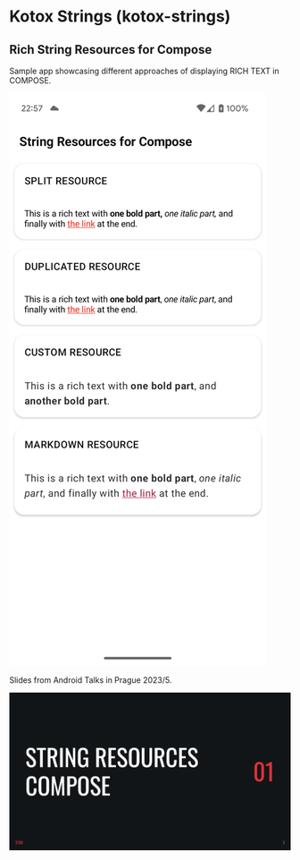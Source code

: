 # Kotox Strings (kotox-strings)

## Rich String Resources for Compose

Sample app showcasing different approaches of displaying RICH TEXT in COMPOSE.

![STRINGS](extras/doc/strings_main_screen.png)

Slides from Android Talks in Prague 2023/5.  

[![Android Talks 2023/5 slides](../../extras/documents/strings/scr_rich_string_resources.png)](../../extras/documents/strings/StringResrouces-slides.pdf)
